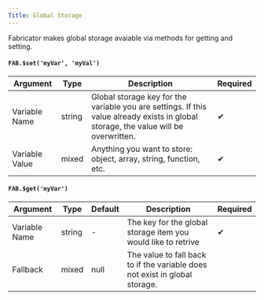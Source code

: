 ```yaml
---
Title: Global Storage
---
```


Fabricator makes global storage avaiable via methods for getting and setting.

#### `FAB.$set('myVar', 'myVal')`

<table class="doc-table">
  <thead>
    <tr>
      <th>Argument</th>
      <th>Type</th>
      <th>Description</th>
      <th>Required</th>
    </tr>
  </thead>
  <tbody>
    <tr>
      <td>Variable Name</td>
      <td>string</td>
      <td>Global storage key for the variable you are settings. If this value already exists in global storage, the value will be overwritten.</td>
      <td>✔</td>
    </tr>
    <tr>
      <td>Variable Value</td>
      <td>mixed</td>
      <td>Anything you want to store: object, array, string, function, etc.</td>
      <td>✔</td>
    </tr>
  </tbody>
</table>

#### `FAB.$get('myVar')`

<table class="doc-table">
  <thead>
    <tr>
      <th>Argument</th>
      <th>Type</th>
      <th>Default</th>
      <th>Description</th>
      <th>Required</th>
    </tr>
  </thead>
  <tbody>
    <tr>
      <td>Variable Name</td>
      <td>string</td>
      <td>-</td>
      <td>The key for the global storage item you would like to retrive</td>
      <td>✔</td>
    </tr>
    <tr>
      <td>Fallback</td>
      <td>mixed</td>
      <td>null</td>
      <td>The value to fall back to if the variable does not exist in global storage.</td>
      <td></td>
    </tr>
  </tbody>
</table>
